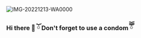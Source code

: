 ![IMG-20221213-WA0000](https://user-images.githubusercontent.com/114481048/207760764-02f1ee35-a441-46e9-ab67-ba97b2b57cb1.jpg)
### Hi there 👋  ོ Don't forget to use a condom ོོོ

<!--
